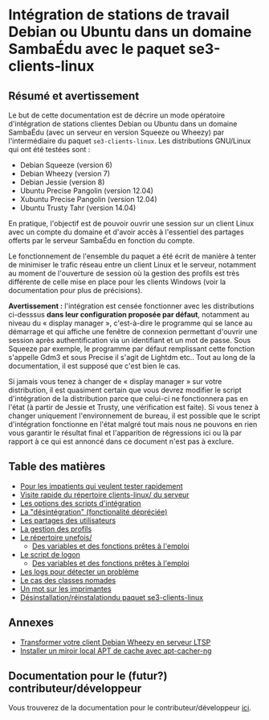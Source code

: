 # Intégration de stations de travail Debian ou Ubuntu dans un domaine SambaÉdu avec le paquet se3-clients-linux

## Résumé et avertissement

Le but de cette documentation est de décrire un mode opératoire
d'intégration de stations clientes Debian ou Ubuntu dans un domaine
SambaÉdu (avec un serveur en version Squeeze ou Wheezy) par
l'intermédiaire du paquet `se3-clients-linux`. Les distributions
GNU/Linux qui ont été testées sont :

* Debian Squeeze (version 6)
* Debian Wheezy (version 7)
* Debian Jessie (version 8)
* Ubuntu Precise Pangolin (version 12.04)
* Xubuntu Precise Pangolin (version 12.04)
* Ubuntu Trusty Tahr (version 14.04)

En pratique, l'objectif est de pouvoir ouvrir une session
sur un client Linux avec un compte du domaine et d'avoir
accès à l'essentiel des partages offerts par le serveur
SambaÉdu en fonction du compte.

Le fonctionnement de l'ensemble du paquet a été écrit de
manière à tenter de minimiser le trafic réseau entre un
client Linux et le serveur, notamment au moment de
l'ouverture de session où la gestion des profils est très
différente de celle mise en place pour les clients Windows
(voir la documentation pour plus de précisions).

**Avertissement :** l'intégration est censée fonctionner
avec les distributions ci-desssus **dans leur configuration
proposée par défaut**, notamment au niveau du « display
manager », c'est-à-dire le programme qui se lance au
démarrage et qui affiche une fenêtre de connexion permettant
d'ouvrir une session après authentification via un
identifiant et un mot de passe. Sous Squeeze par exemple, le
programme par défaut remplissant cette fonction s'appelle
Gdm3 et sous Precise il s'agit de Lightdm etc..
Tout au long de la documentation, il est supposé que c'est
bien le cas.

Si jamais vous tenez à changer de « display manager » sur
votre distribution, il est quasiment certain que vous devrez
modifier le script d'intégration de la distribution parce
que celui-ci ne fonctionnera pas en l'état (à partir de Jessie
et Trusty, une vérification est faite). Si vous tenez à
changer uniquement l'environnement de bureau, il est
possible que le script d'intégration fonctionne en l'état
malgré tout mais nous ne pouvons en rien vous garantir le
résultat final et l'apparition de régressions ici ou là par
rapport à ce qui est annoncé dans ce document n'est pas à
exclure.

## Table des matières

* [Pour les impatients qui veulent tester rapidement](impatients.md)
* [Visite rapide du répertoire clients-linux/ du serveur](visite_rapide.md)
* [Les options des scripts d'intégration](options_scripts.md)
* [La "désintégration" (fonctionalité dépréciée)](desintegration.md)
* [Les partages des utilisateurs](partages_utilisateurs.md)
* [La gestion des profils](gestion_profils.md)
* [Le répertoire unefois/](repertoire_unefois.md)
    * [Des variables et des fonctions prêtes à l'emploi](variables_fonctions.md)
* [Le script de logon](script_logon.md)
    * [Des variables et des fonctions prêtes à l'emploi](variables_fonctions_logon.md)
* [Les logs pour détecter un problème](logs_detecter_probleme.md)
* [Le cas des classes nomades](classes_nomades.md)
* [Un mot sur les imprimantes](imprimantes.md)
* [Désinstallation/réinstalationdu paquet se3-clients-linux](desinstall_reinstall_paquet.md)


## Annexes

* [Transformer votre client Debian Wheezy en serveur LTSP](ltsp.md)
* [Installer un miroir local APT de cache avec apt-cacher-ng](apt-cacher-ng.md)


## Documentation pour le (futur?) contributeur/développeur

Vous trouverez de la documentation pour le contributeur/développeur [ici](dev/README.md).


